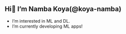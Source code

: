 ## Hi👋  I’m Namba Koya(@koya-namba)
- I’m interested in ML and DL.
- I’m currently developing ML apps!

<!---
koya-namba/koya-namba is a ✨ special ✨ repository because its `README.md` (this file) appears on your GitHub profile.
You can click the Preview link to take a look at your changes.
--->
